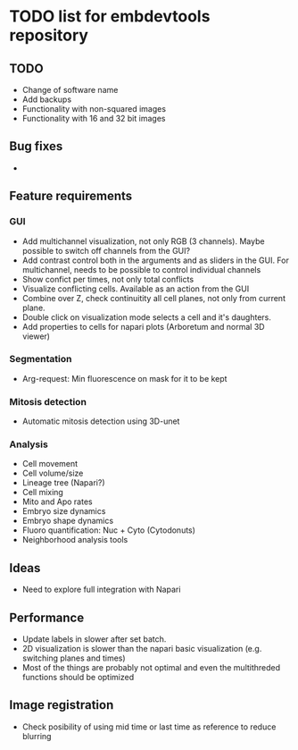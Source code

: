 # TODO list for embdevtools repository

## TODO 

- Change of software name
- Add backups
- Functionality with non-squared images 
- Functionality with 16 and 32 bit images

## Bug fixes
-

## Feature requirements
### GUI
- Add multichannel visualization, not only RGB (3 channels). Maybe possible to switch off channels from the GUI?
- Add contrast control both in the arguments and as sliders in the GUI. For multichannel, needs to be possible to control individual channels
- Show confict per times, not only total conflicts
- Visualize conflicting cells. Available as an action from the GUI
- Combine over Z, check continuitity all cell planes, not only from current plane. 
- Double click on visualization mode selects a cell and it's daughters. 
- Add properties to cells for napari plots (Arboretum and normal 3D viewer)

### Segmentation
- Arg-request: Min fluorescence on mask for it to be kept

### Mitosis detection
- Automatic mitosis detection using 3D-unet

### Analysis
- Cell movement
- Cell volume/size
- Lineage tree (Napari?)
- Cell mixing
- Mito and Apo rates
- Embryo size dynamics
- Embryo shape dynamics
- Fluoro quantification: Nuc + Cyto (Cytodonuts)
- Neighborhood analysis tools

## Ideas
- Need to explore full integration with Napari

## Performance
- Update labels in slower after set batch.
- 2D visualization is slower than the napari basic visualization (e.g. switching planes and times)
- Most of the things are probably not optimal and even the multithreded functions should be optimized

## Image registration 
-  Check posibility of using mid time or last time as reference to reduce blurring 